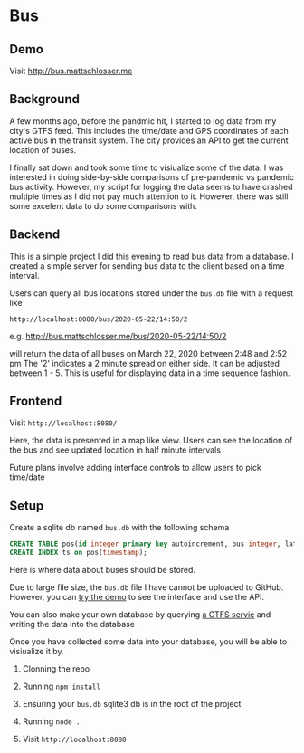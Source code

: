 # Bus

## Demo

Visit http://bus.mattschlosser.me

## Background 
A few months ago, before the pandmic hit, I started to log data from my city's GTFS feed. This includes
the time/date and GPS coordinates of each active bus in the transit system. The city provides an API
to get the current location of buses. 

I finally sat down and took some time to visiualize some of the 
data. I was interested in doing side-by-side comparisons of pre-pandemic vs pandemic bus activity. 
However, my script for logging the data seems to have crashed multiple times as I did not pay much attention
to it. However, there was still some excelent data to do some comparisons with. 

## Backend

This is a simple project I did this evening to read bus data
from a database. I created a simple server for sending bus data to the client
based on a time interval.


Users can query all bus locations stored under the `bus.db` file with
a request like 
```
http://localhost:8080/bus/2020-05-22/14:50/2
```

e.g. http://bus.mattschlosser.me/bus/2020-05-22/14:50/2

will return the data of all buses on March 22, 2020 between 2:48 and 2:52 pm
The '2' indicates a 2 minute spread on either side. It can be adjusted between 1 - 5. 
This is useful for displaying data in a time sequence fashion.

## Frontend

Visit `http://localhost:8080/`

Here, the data is presented in a map like view. Users can see the location of
the bus and see updated location in half minute intervals

Future plans involve adding interface controls to allow users to pick time/date

## Setup

Create a sqlite db named `bus.db` with the following schema


```sql
CREATE TABLE pos(id integer primary key autoincrement, bus integer, lat double, long double, trip int, timestamp timestamp, bearing int, speed double);
CREATE INDEX ts on pos(timestamp);
```

Here is where data about buses should be stored. 

Due to large file size, the `bus.db` file I have cannot be uploaded to GitHub. However, you can [try the demo](http://bus.mattschlosser.me/) to see the interface and use the API.

You can also make your own database by querying [a GTFS servie](https://developers.google.com/transit/gtfs/) and writing the data into the database 

Once you have collected some data into your database, you will be able to visiualize it by.

1. Clonning the repo 

2. Running `npm install`

3. Ensuring your `bus.db` sqlite3 db is in the root of the project

4. Running `node . `

5. Visit `http://localhost:8080`
